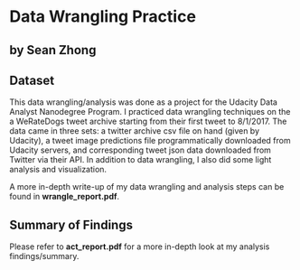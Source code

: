 # Data Wrangling Practice
## by Sean Zhong


## Dataset

This data wrangling/analysis was done as a project for the Udacity Data Analyst Nanodegree Program. I practiced data wrangling techniques on the a WeRateDogs tweet archive starting from their first tweet to 8/1/2017. The data came in three sets: a twitter archive csv file on hand (given by Udacity), a tweet image predictions file programmatically downloaded from Udacity servers, and corresponding tweet json data downloaded from Twitter via their API. In addition to data wrangling, I also did some light analysis and visualization.

A more in-depth write-up of my data wrangling and analysis steps can be found in **wrangle_report.pdf**.


## Summary of Findings

Please refer to **act_report.pdf** for a more in-depth look at my analysis findings/summary.

